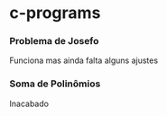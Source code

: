 # c-programs

### Problema de Josefo
Funciona mas ainda falta alguns ajustes

### Soma de Polinômios
Inacabado